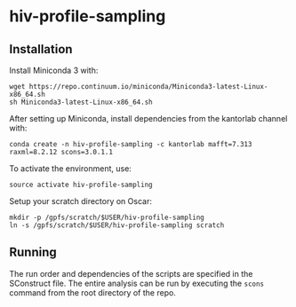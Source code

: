 # hiv-profile-sampling

## Installation

Install Miniconda 3 with:

    wget https://repo.continuum.io/miniconda/Miniconda3-latest-Linux-x86_64.sh
    sh Miniconda3-latest-Linux-x86_64.sh

After setting up Miniconda, install dependencies from the kantorlab channel with:

    conda create -n hiv-profile-sampling -c kantorlab mafft=7.313 raxml=8.2.12 scons=3.0.1.1

To activate the environment, use:

    source activate hiv-profile-sampling

Setup your scratch directory on Oscar:

    mkdir -p /gpfs/scratch/$USER/hiv-profile-sampling
    ln -s /gpfs/scratch/$USER/hiv-profile-sampling scratch

## Running

The run order and dependencies of the scripts are specified in the SConstruct
file.  The entire analysis can be run by executing the `scons` command from the
root directory of the repo.

